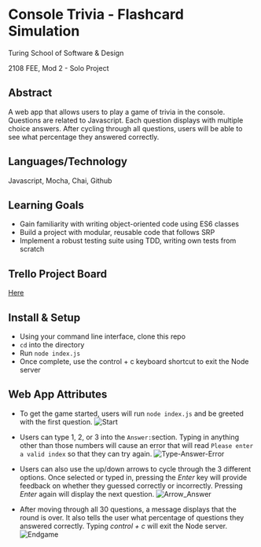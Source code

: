 # Console Trivia - Flashcard Simulation

Turing School of Software & Design

2108 FEE, Mod 2 - Solo Project

## Abstract
A web app that allows users to play a game of trivia in the console. Questions are related to Javascript. Each question displays with multiple choice answers. After cycling through all questions, users will be able to see what percentage they answered correctly.

## Languages/Technology
Javascript, Mocha, Chai, Github

## Learning Goals
* Gain familiarity with writing object-oriented code using ES6 classes
* Build a project with modular, reusable code that follows SRP
* Implement a robust testing suite using TDD, writing own tests from scratch

## Trello Project Board
[Here](https://trello.com/b/zRiyr72a/flashcards-m2-solo)

## Install & Setup 
* Using your command line interface, clone this repo
* `cd` into the directory
* Run `node index.js`
* Once complete, use the control + c keyboard shortcut to exit the Node server

## Web App Attributes
* To get the game started, users will run `node index.js` and be greeted with the first question.
![Start](https://user-images.githubusercontent.com/49960644/137399586-cb4faba1-af4d-4f0c-920e-10cf52b5ba4f.gif)


* Users can type 1, 2, or 3 into the `Answer:`section. Typing in anything other than those numbers will cause an error that will read `Please enter a valid index` so that they can try again.
![Type-Answer-Error](https://user-images.githubusercontent.com/49960644/137399858-02221526-dd41-454a-9385-dfd729465745.gif)


* Users can also use the up/down arrows to cycle through the 3 different options. Once selected or typed in, pressing the *Enter* key will provide feedback on whether they guessed correctly or incorrectly. Pressing *Enter* again will display the next question.
![Arrow_Answer](https://user-images.githubusercontent.com/49960644/137399639-8617a588-c915-48ed-9f5a-362cfbee89df.gif)


* After moving through all 30 questions, a message displays that the round is over. It also tells the user what percentage of questions they answered correctly. Typing *control + c* will exit the Node server.
![Endgame](https://user-images.githubusercontent.com/49960644/137399659-899efce1-16d8-4b7e-ad91-6f54869cd253.gif)

